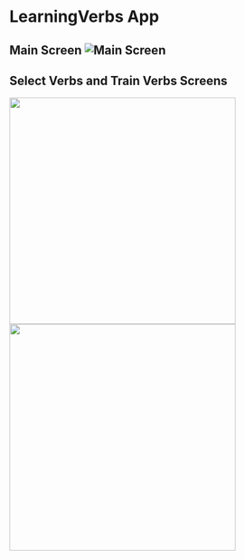 # LearningVerbs App
## Main Screen ![Main Screen](https://github.com/sh0n1n/LearningVerbs-App/assets/91195065/3020ffc4-fad8-46e6-ab03-c16dc15e1c6e)
## Select Verbs and Train Verbs Screens
<p float="left">
  <img src="https://github.com/sh0n1n/LearningVerbs-App/assets/91195065/bed9b424-e072-49ec-a348-f23fcd3a4c4b" width="400" />
  <img src="https://github.com/sh0n1n/LearningVerbs-App/assets/91195065/e65ff316-77ee-4fca-9521-aefa0ecf93d6" width="400" /> 
</p>
